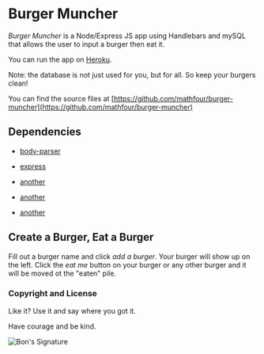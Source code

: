 # Burger Muncher
*Burger Muncher* is a Node/Express JS app using Handlebars and mySQL that allows the user to input a burger then eat it.

You can run the app on [Heroku](https://fierce-plateau-64986.herokuapp.com/).

Note: the database is not just used for you, but for all. So keep your burgers clean!

 You can find the source files at [https://github.com/mathfour/burger-muncher](https://github.com/mathfour/burger-muncher)

## Dependencies
- [body-parser](https://www.npmjs.com/package/body-parser)

- [express](https://www.npmjs.com/package/express)

- [another](https://www.npmjs.com/package)

- [another](https://www.npmjs.com/package)

- [another](https://www.npmjs.com/package)

## Create a Burger, Eat a Burger

Fill out a burger name and click *add a burger*. Your burger will show up on the left. Click the *eat me* button on your burger or any other burger and it will be moved ot the "eaten" pile.

### Copyright and License

Like it? Use it and say where you got it.

Have courage and be kind.

![Bon's Signature](http://mathfour.com/wp-content/uploads/2015/06/SignatureBon.png "Bon Crowder")
